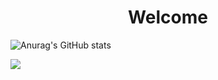<h1 align="center">Welcome</h1>

![Anurag's GitHub stats](https://github-readme-stats.vercel.app/api?username=GalKoaz&show_icons=true&theme=tokyonight)

<img align="center" src="https://github-readme-stats.vercel.app/api?username=GalKoaz&show_icons=true&theme=tokyonight" />
